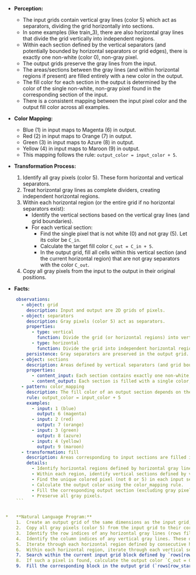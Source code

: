 *   **Perception:**
    *   The input grids contain vertical gray lines (color 5) which act as separators, dividing the grid horizontally into sections.
    *   In some examples (like train\_3), there are also horizontal gray lines that divide the grid vertically into independent regions.
    *   Within each section defined by the vertical separators (and potentially bounded by horizontal separators or grid edges), there is exactly one non-white (color 0), non-gray pixel.
    *   The output grids preserve the gray lines from the input.
    *   The areas/sections between the gray lines (and within horizontal regions if present) are filled entirely with a new color in the output.
    *   The fill color for each section in the output is determined by the color of the single non-white, non-gray pixel found in the corresponding section of the input.
    *   There is a consistent mapping between the input pixel color and the output fill color across all examples.

*   **Color Mapping:**
    *   Blue (1) in input maps to Magenta (6) in output.
    *   Red (2) in input maps to Orange (7) in output.
    *   Green (3) in input maps to Azure (8) in output.
    *   Yellow (4) in input maps to Maroon (9) in output.
    *   This mapping follows the rule: `output_color = input_color + 5`.

*   **Transformation Process:**
    1.  Identify all gray pixels (color 5). These form horizontal and vertical separators.
    2.  Treat horizontal gray lines as complete dividers, creating independent horizontal regions.
    3.  Within each horizontal region (or the entire grid if no horizontal separators exist):
        *   Identify the vertical sections based on the vertical gray lines (and grid boundaries).
        *   For each vertical section:
            *   Find the single pixel that is not white (0) and not gray (5). Let its color be `C_in`.
            *   Calculate the target fill color `C_out = C_in + 5`.
            *   In the output grid, fill all cells within this vertical section (and the current horizontal region) that are not gray separators with the color `C_out`.
    4.  Copy all gray pixels from the input to the output in their original positions.

*   **Facts:**
    
```yaml
    observations:
      - object: grid
        description: Input and output are 2D grids of pixels.
      - object: separators
        description: Gray pixels (color 5) act as separators.
        properties:
          - type: vertical
            function: Divide the grid (or horizontal regions) into vertical sections.
          - type: horizontal
            function: Divide the grid into independent horizontal regions.
        persistence: Gray separators are preserved in the output grid.
      - object: sections
        description: Areas defined by vertical separators (and grid boundaries), potentially within horizontal regions.
        properties:
          - content_input: Each section contains exactly one non-white, non-gray pixel and potentially white pixels.
          - content_output: Each section is filled with a single color, excluding the separator pixels.
      - pattern: color_mapping
        description: The fill color of an output section depends on the color of the unique non-white, non-gray pixel in the corresponding input section.
        rule: output_color = input_color + 5
        examples:
          - input: 1 (blue)
            output: 6 (magenta)
          - input: 2 (red)
            output: 7 (orange)
          - input: 3 (green)
            output: 8 (azure)
          - input: 4 (yellow)
            output: 9 (maroon)
      - transformation: fill
        description: Areas corresponding to input sections are filled in the output.
        details:
          - Identify horizontal regions defined by horizontal gray lines.
          - Within each region, identify vertical sections defined by vertical gray lines.
          - Find the unique colored pixel (not 0 or 5) in each input section.
          - Calculate the output color using the color_mapping rule.
          - Fill the corresponding output section (excluding gray pixels) with the calculated output color.
          - Preserve all gray pixels.
    ```


*   **Natural Language Program:**
    1.  Create an output grid of the same dimensions as the input grid, initially empty or filled with a temporary value.
    2.  Copy all gray pixels (color 5) from the input grid to their corresponding positions in the output grid.
    3.  Identify the row indices of any horizontal gray lines (rows filled entirely with gray). These define boundaries of horizontal regions. Add the top (index -1) and bottom (index = grid height) boundaries.
    4.  Identify the column indices of any vertical gray lines. These define boundaries of vertical sections. Add the left (index -1) and right (index = grid width) boundaries.
    5.  Iterate through each horizontal region defined by consecutive horizontal boundary indices (row_start, row_end).
    6.  Within each horizontal region, iterate through each vertical section defined by consecutive vertical boundary indices (col_start, col_end).
    7.  Search within the current input grid block defined by `rows[row_start+1 : row_end]` and `columns[col_start+1 : col_end]` to find the single pixel whose color (`C_in`) is not white (0) and not gray (5).
    8.  If such a pixel is found, calculate the output color `C_out = C_in + 5`.
    9.  Fill the corresponding block in the output grid (`rows[row_start+1 : row_end]`, `columns[col_start+1 : col_end]`) with `C_out`, but only modifying cells that are not already marked as gray separators (from step 2).